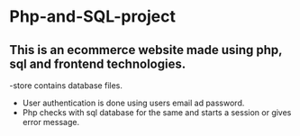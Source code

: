 # Php-and-SQL-project
## This is an ecommerce website made using php, sql and frontend technologies.


-store contains database files.
- User authentication is done using users email ad password.
- Php checks with sql database for the same and starts a session or gives error message.
